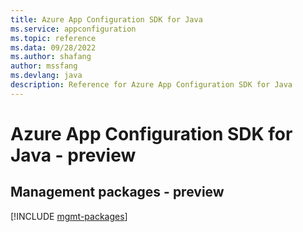 ```yaml
---
title: Azure App Configuration SDK for Java
ms.service: appconfiguration
ms.topic: reference
ms.data: 09/28/2022
ms.author: shafang
author: mssfang
ms.devlang: java
description: Reference for Azure App Configuration SDK for Java
---
```

# Azure App Configuration SDK for Java - preview

## Management packages - preview
[!INCLUDE [mgmt-packages](app-configuration-mgmt-index.md)]
